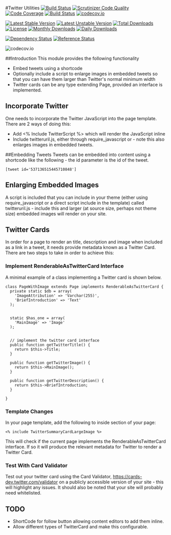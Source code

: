#Twitter Utilities
[![Build Status](https://travis-ci.org/gordonbanderson/weboftalent-twitter-tools.svg?branch=master)](https://travis-ci.org/gordonbanderson/weboftalent-twitter-tools)
[![Scrutinizer Code Quality](https://scrutinizer-ci.com/g/gordonbanderson/weboftalent-twitter-tools/badges/quality-score.png?b=master)](https://scrutinizer-ci.com/g/gordonbanderson/weboftalent-twitter-tools/?branch=master)
[![Code Coverage](https://scrutinizer-ci.com/g/gordonbanderson/weboftalent-twitter-tools/badges/coverage.png?b=master)](https://scrutinizer-ci.com/g/gordonbanderson/weboftalent-twitter-tools/?branch=master)
[![Build Status](https://scrutinizer-ci.com/g/gordonbanderson/weboftalent-twitter-tools/badges/build.png?b=master)](https://scrutinizer-ci.com/g/gordonbanderson/weboftalent-twitter-tools/build-status/master)
[![codecov.io](https://codecov.io/github/gordonbanderson/weboftalent-twitter-tools/coverage.svg?branch=master)](https://codecov.io/github/gordonbanderson/weboftalent-twitter-tools?branch=master)

[![Latest Stable Version](https://poser.pugx.org/weboftalent/twitter-tools/version)](https://packagist.org/packages/weboftalent/twitter-tools)
[![Latest Unstable Version](https://poser.pugx.org/weboftalent/twitter-tools/v/unstable)](//packagist.org/packages/weboftalent/twitter-tools)
[![Total Downloads](https://poser.pugx.org/weboftalent/twitter-tools/downloads)](https://packagist.org/packages/weboftalent/twitter-tools)
[![License](https://poser.pugx.org/weboftalent/twitter-tools/license)](https://packagist.org/packages/weboftalent/twitter-tools)
[![Monthly Downloads](https://poser.pugx.org/weboftalent/twitter-tools/d/monthly)](https://packagist.org/packages/weboftalent/twitter-tools)
[![Daily Downloads](https://poser.pugx.org/weboftalent/twitter-tools/d/daily)](https://packagist.org/packages/weboftalent/twitter-tools)

[![Dependency Status](https://www.versioneye.com/php/weboftalent:twitter-tools/badge.svg)](https://www.versioneye.com/php/weboftalent:twitter-tools)
[![Reference Status](https://www.versioneye.com/php/weboftalent:twitter-tools/reference_badge.svg?style=flat)](https://www.versioneye.com/php/weboftalent:twitter-tools/references)

![codecov.io](https://codecov.io/github/gordonbanderson/weboftalent-twitter-tools/branch.svg?branch=master)

##Introduction
This module provides the following functionality
* Embed tweets using a shortcode
* Optionally include a script to enlarge images in embedded tweets so that you can have them larger than Twitter's normal minimum width
* Twitter cards can be any type extending Page, provided an interface is implemented.

## Incorporate Twitter
One needs to incorporate the Twitter JavaScript into the page template.  There are 2 ways of doing this:
* Add <% Include TwitterScript %> which will render the JavaScript inline
* Include twitteruril.js, either through require_javascript or - note this also enlarges images in embedded tweets.

##Embedding Tweets
Tweets can be embedded into content using a shortcode like the following - the id parameter is the id of the tweet.

    [tweet id='537136515445710848']

## Enlarging Embedded Images
A script is included that you can include in your theme (either using require_javascript or a direct
 script include in the template) called twitteruril.js - include this and larger (at source size, 
 perhaps not theme size) embedded images will render on your site.

## Twitter Cards
In order for a page to render an title, description and image when included as a link in a tweet, it needs provide metadata known as a Twitter Card.  There are two steps to take in order to achieve this:

### Implement RenderableAsTwitterCard Interface
A  minimal example of a class implementing a Twitter card is shown below.

```
class PageWithImage extends Page implements RenderableAsTwitterCard {
  private static $db = array(
    'ImageAttribution' => 'Varchar(255)',
    'BriefIntroduction' => 'Text'
  );


  static $has_one = array(
    'MainImage' => 'Image'
  );


  // implement the twitter card interface
  public function getTwitterTitle() {
    return $this->Title;
  }

  public function getTwitterImage() {
    return $this->MainImage();
  }

  public function getTwitterDescription() {
    return $this->BriefIntroduction;
  }

}
```

### Template Changes
In your page template, add the following to inside <head></head> section of your page:

```
<% include TwitterSummaryCardLargeImage %>
```

This will check if the current page implements the RenderableAsTwitterCard interface.  If so it will produce the relevant metadata for Twitter to render a Twitter Card.


### Test With Card Validator
Test out your twitter card using the Card Validator, https://cards-dev.twitter.com/validator on a publicly accessible version of your site - this will highlight any issues.  It should also be noted that your site will probably need whitelisted.

## TODO
* ShortCode for follow button allowing content editors to add them inline.
* Allow different types of TwitterCard and make this configurable.
